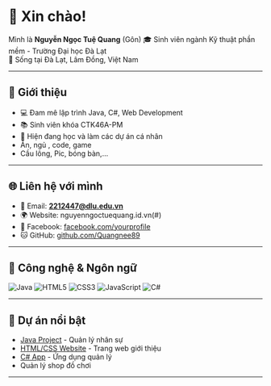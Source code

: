 # 👋 Xin chào!

Mình là **Nguyễn Ngọc Tuệ Quang** (Gôn)
🎓 Sinh viên ngành Kỹ thuật phần mềm - Trường Đại học Đà Lạt  
📍 Sống tại Đà Lạt, Lâm Đồng, Việt Nam  

---

## 📌 Giới thiệu
- 💻 Đam mê lập trình Java, C#, Web Development
- 📚 Sinh viên khóa CTK46A-PM
- 🔭 Hiện đang học và làm các dự án cá nhân
- Ăn, ngủ , code, game
- Cầu lông, Pic, bóng bàn,...

---

## 🌐 Liên hệ với mình
- 📧 Email: **2212447@dlu.edu.vn**
- 🌍 Website: nguyenngoctuequang.id.vn(#)
- 📱 Facebook: [facebook.com/yourprofile](#)
- 🐱 GitHub: [github.com/Quangnee89](https://github.com/Quangnee89)

---

## 🚀 Công nghệ & Ngôn ngữ
![Java](https://img.shields.io/badge/-Java-orange?logo=java&logoColor=white)
![HTML5](https://img.shields.io/badge/-HTML5-red?logo=html5&logoColor=white)
![CSS3](https://img.shields.io/badge/-CSS3-blue?logo=css3&logoColor=white)
![JavaScript](https://img.shields.io/badge/-JavaScript-yellow?logo=javascript&logoColor=black)
![C#](https://img.shields.io/badge/-C%23-green?logo=c-sharp&logoColor=white)

---

## 📌 Dự án nổi bật
- [Java Project](#) - Quản lý nhân sự
- [HTML/CSS Website](#) - Trang web giới thiệu
- [C# App](#) - Ứng dụng quản lý
- Quản lý shop đồ chơi

---

